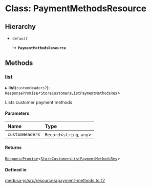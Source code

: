 # Class: PaymentMethodsResource

## Hierarchy

- `default`

  ↳ **`PaymentMethodsResource`**

## Methods

### list

▸ **list**(`customHeaders?`): [`ResponsePromise`](../modules/internal.md#responsepromise)<[`StoreCustomersListPaymentMethodsRes`](../modules/internal-39.md#storecustomerslistpaymentmethodsres)\>

Lists customer payment methods

#### Parameters

| Name | Type |
| :------ | :------ |
| `customHeaders` | `Record`<`string`, `any`\> |

#### Returns

[`ResponsePromise`](../modules/internal.md#responsepromise)<[`StoreCustomersListPaymentMethodsRes`](../modules/internal-39.md#storecustomerslistpaymentmethodsres)\>

#### Defined in

[medusa-js/src/resources/payment-methods.ts:12](https://github.com/hieunguyenzzz/medusa/blob/0b0d50b4/packages/medusa-js/src/resources/payment-methods.ts#L12)
